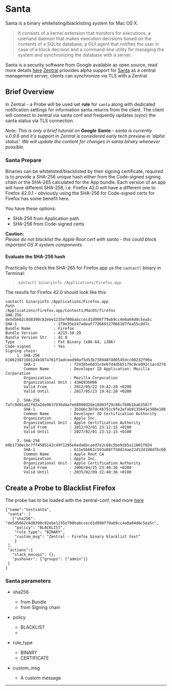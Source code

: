 # Santa

Santa is a binary whitelisting/blacklisting system for Mac OS X. 

> It consists of a kernel extension that monitors for executions, a userland daemon that makes execution decisions based on the contents of a SQLite database, a GUI agent that notifies the user in case of a block decision and a command-line utility for managing the system and synchronizing the database with a server.


Santa is a security software from Google available as open source, read more details [here](https://github.com/google/santa/blob/master/README.md)
[Zentral](https://github.com/zentralopensource/zentral) priovides alpha support for [Santa](https://github.com/google/santa) as a central management server, clients can synchronize via TLS with a Zentral. 



## Brief Overview 

In Zentral - a Probe will be used set **rule** for `santa` along with dedicated notification settings for information santa returns from the client. The client will connect to zentral via santa conf and frequently updates (sync) the santa status via TLS connection.


*Note:*
*This is only a brief tutorial on **Google Santa** -  santa is currently v.0.9.6 and it's support in Zentral is considered early tech preview in 'alpha status'. We will update the content for changes in santa binary whenever possible.*

### Santa Prepare

Binaries can be whitelisted/blacklisted by their signing certificate, required is to provide a SHA-256 unique hash either from the Code-signed signing chain or the SHA-265 calculated for the App bundle. Each version of an app will have different SHA-256, i.e. Firefox 42.0 will have a different one to Firefox 42.0.1 - obviously using the SHA-256 for Code-signed certs for Firefox has some benefit here.

You have these options:

- SHA-256 from Application path 
- SHA-256 from Code-signed certs


**Caution:**  
*Please do not blacklist the Apple Root cert with santa - this could block important OS X system components.*


#### Evaluate the SHA-256 hash

Practically to check the SHA-265 for Firefox.app us the `santactl` binary in Terminal:

> `santactl binaryinfo /Applications/Firefox.app`


The results for Firefox 42.0 should look like this:

```
santactl binaryinfo /Applications/Firefox.app
Path                 : /Applications/Firefox.app/Contents/MacOS/firefox
SHA-256              : de5d5662c8d8390c82ebe1235e700babccecd1d998f79ab9cc4e0a04d0c5ea5c
SHA-1                : 179e35e247a0eaf772669127066107fea55cdd7c
Bundle Name          : Firefox
Bundle Version       : 4215.10.29
Bundle Version Str   : 42.0
Type                 : Fat Binary (x86-64, i386)
Code-signed          : Yes
Signing chain:
     1. SHA-256             : b106238716b124b107a761f3adceed90af5d53b738948f400545dcc00232f90a
        SHA-1               : f24365e6d31cbe67d4d5b5179c0ce092c1acd27d
        Common Name         : Developer ID Application: Mozilla Corporation
        Organization        : Mozilla Corporation
        Organizational Unit : 43AQ936H96
        Valid From          : 2012/05/22 19:42:20 +0200
        Valid Until         : 2017/05/23 19:42:20 +0200

     2. SHA-256             : 7afc9d01a62f03a2de9637936d4afe68090d2de18d03f29c88cfb0b1ba63587f
        SHA-1               : 3b166c3b7dc4b751c9fe2afab9135641e388e186
        Common Name         : Developer ID Certification Authority
        Organization        : Apple Inc.
        Organizational Unit : Apple Certification Authority
        Valid From          : 2012/02/01 23:12:15 +0100
        Valid Until         : 2027/02/01 23:12:15 +0100

     3. SHA-256             : b0b1730ecbc7ff4505142c49f1295e6eda6bcaed7e2c68c5be91b5a11001f024
        SHA-1               : 611e5b662c593a08ff58d14ae22452d198df6c60
        Common Name         : Apple Root CA
        Organization        : Apple Inc.
        Organizational Unit : Apple Certification Authority
        Valid From          : 2006/04/25 23:40:36 +0200
        Valid Until         : 2035/02/09 22:40:36 +0100
```



## Create a Probe to Blacklist Firefox

The probe has to be loaded with the zentral-conf, read more [here](<https://github.com/zentralopensource/docs/blob/master/zentral-create-probes.md>)

```
{"name":"testsanta",
 "santa": [
   {"sha256": "de5d5662c8d8390c82ebe1235e700babccecd1d998f79ab9cc4e0a04d0c5ea5c",
    "policy": "BLACKLIST",
    "rule_type": "BINARY",
    "custom_msg": "Zentral - Firefox binary blacklist test"
    }
 ],
 "actions":{
   "slack_macops": {},
   "pushover": {"groups": ["admin"]}
 }
}
```

### Santa parameters

* sha256
    * from Bundle
    * from Signing chain

* policy
    * BLACKLIST
    *

* rule_type
    * BINARY 
    * CERTIFICATE


* custom_msg
   * A custom message

---
